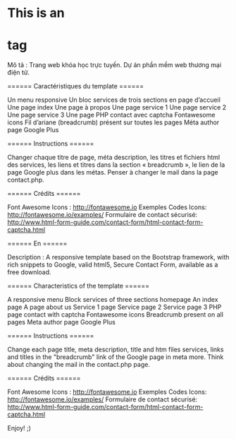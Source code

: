 # This is an <h1> tag

Mô tả :         Trang web khóa học trực tuyến. Dự án phần mềm web thương mại điện tử.

====== Caractéristiques du template ======

Un menu responsive
Un bloc services de trois sections en page d’accueil
Une page index
Une page à propos
Une page service 1
Une page service 2
Une page service 3
Une page PHP contact avec captcha
Fontawesome icons
Fil d’ariane (breadcrumb) présent sur toutes les pages
Méta author page Google Plus

====== Instructions ======

Changer chaque titre de page, méta description, les titres et fichiers html des services, les liens et titres dans la section « breadcrumb », le lien de la page Google plus dans les métas. Penser à changer le mail dans la page contact.php.

====== Crédits ======

Font Awesome Icons : http://fontawesome.io
Exemples Codes Icons: http://fontawesome.io/examples/
Formulaire de contact sécurisé: http://www.html-form-guide.com/contact-form/html-contact-form-captcha.html

======  En ====== 

Description :  A responsive template based on the Bootstrap framework, with rich snippets to Google, valid html5, Secure Contact Form, available as a free download.

======  Characteristics of the template ====== 

A responsive menu
Block services of three sections homepage
An index page
A page about us
Service 1 page
Service page 2
Service page 3
PHP page contact with captcha
Fontawesome icons
Breadcrumb present on all pages
Meta author page Google Plus

====== Instructions ======

Change each page title, meta description, title and htm files services, links and titles in the "breadcrumb" link of the Google page in meta more. Think about changing the mail in the contact.php page.

====== Crédits ======

Font Awesome Icons : http://fontawesome.io
Exemples Codes Icons: http://fontawesome.io/examples/
Formulaire de contact sécurisé: http://www.html-form-guide.com/contact-form/html-contact-form-captcha.html

Enjoy! ;)
